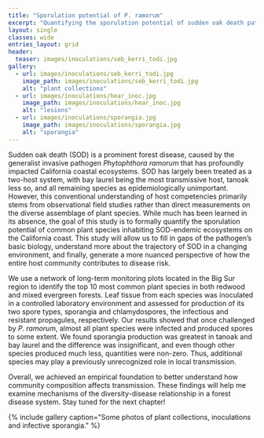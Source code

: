 ```yaml
---
title: "Sporulation potential of P. ramorum"
excerpt: "Quantifying the sporulation potential of sudden oak death pathogen"
layout: single
classes: wide
entries_layout: grid
header:
  teaser: images/inoculations/seb_kerri_todi.jpg
gallery:
  - url: images/inoculations/seb_kerri_todi.jpg
    image_path: images/inoculations/seb_kerri_todi.jpg
    alt: "plant collections"
  - url: images/inoculations/hear_inoc.jpg
    image_path: images/inoculations/hear_inoc.jpg
    alt: "lesions"
  - url: images/inoculations/sporangia.jpg
    image_path: images/inoculations/sporangia.jpg
    alt: "sporangia"
---
```


Sudden oak death (SOD) is a prominent forest disease, caused by the generalist invasive pathogen *Phytophthora ramorum* that has profoundly impacted California coastal ecosystems. SOD has largely been treated as a two-host system, with bay laurel being the most transmissive host, tanoak less so, and all remaining species as epidemiologically unimportant. However, this conventional understanding of host competencies primarily stems from observational field studies rather than direct measurements on the diverse assemblage of plant species. While much has been learned in its absence, the goal of this study is to formally quantify the sporulation potential of common plant species inhabiting SOD-endemic ecosystems on the California coast. This study will allow us to fill in gaps of the pathogen’s basic biology, understand more about the trajectory of SOD in a changing environment, and finally, generate a more nuanced perspective of how the entire host community contributes to disease risk.  

We use a network of long-term monitoring plots located in the Big Sur region to identify the top 10 most common plant species in both redwood and mixed evergreen forests. Leaf tissue from each species was inoculated in a controlled laboratory environment and assessed for production of its two spore types, sporangia and chlamydospores, the infectious and resistant propagules, respectively. Our results showed that once challenged by *P. ramorum*, almost all plant species were infected and produced spores to some extent. We found sporangia production was greatest in tanoak and bay laurel and the difference was insignificant, and even though other species produced much less, quantities were non-zero. Thus, additional species may play a previously unrecognized role in local transmission. 

Overall, we achieved an empirical foundation to better understand how community composition affects transmission. These findings will help me examine mechanisms of the diversity-disease relationship in a forest disease system. Stay tuned for the next chapter!

{% include gallery caption="Some photos of plant collections, inoculations and infective sporangia." %}